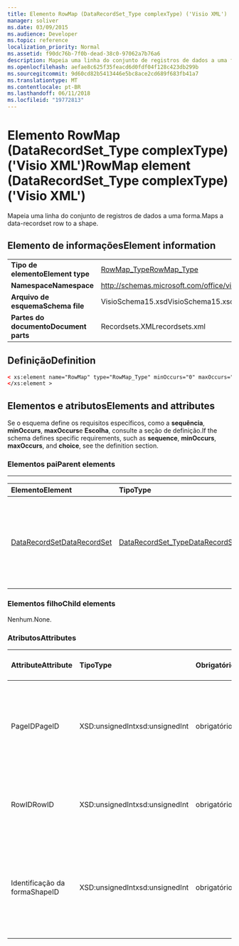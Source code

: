 ```yaml
---
title: Elemento RowMap (DataRecordSet_Type complexType) ('Visio XML')
manager: soliver
ms.date: 03/09/2015
ms.audience: Developer
ms.topic: reference
localization_priority: Normal
ms.assetid: f90dc76b-7f0b-dead-38c0-97062a7b76a6
description: Mapeia uma linha do conjunto de registros de dados a uma forma.
ms.openlocfilehash: aefae8c625f35feacd6d0fdf04f128c423db299b
ms.sourcegitcommit: 9d60cd82b5413446e5bc8ace2cd689f683fb41a7
ms.translationtype: MT
ms.contentlocale: pt-BR
ms.lasthandoff: 06/11/2018
ms.locfileid: "19772813"
---
```

# <a name="rowmap-element-datarecordsettype-complextype-visio-xml"></a><span data-ttu-id="8ea6d-103">Elemento RowMap (DataRecordSet_Type complexType) ('Visio XML')</span><span class="sxs-lookup"><span data-stu-id="8ea6d-103">RowMap element (DataRecordSet_Type complexType) ('Visio XML')</span></span>

<span data-ttu-id="8ea6d-104">Mapeia uma linha do conjunto de registros de dados a uma forma.</span><span class="sxs-lookup"><span data-stu-id="8ea6d-104">Maps a data-recordset row to a shape.</span></span>
  
## <a name="element-information"></a><span data-ttu-id="8ea6d-105">Elemento de informações</span><span class="sxs-lookup"><span data-stu-id="8ea6d-105">Element information</span></span>

|||
|:-----|:-----|
|<span data-ttu-id="8ea6d-106">**Tipo de elemento**</span><span class="sxs-lookup"><span data-stu-id="8ea6d-106">**Element type**</span></span> <br/> |[<span data-ttu-id="8ea6d-107">RowMap_Type</span><span class="sxs-lookup"><span data-stu-id="8ea6d-107">RowMap_Type</span></span>](rowmap_type-complextypevisio-xml.md) <br/> |
|<span data-ttu-id="8ea6d-108">**Namespace**</span><span class="sxs-lookup"><span data-stu-id="8ea6d-108">**Namespace**</span></span> <br/> |http://schemas.microsoft.com/office/visio/2012/main  <br/> |
|<span data-ttu-id="8ea6d-109">**Arquivo de esquema**</span><span class="sxs-lookup"><span data-stu-id="8ea6d-109">**Schema file**</span></span> <br/> |<span data-ttu-id="8ea6d-110">VisioSchema15.xsd</span><span class="sxs-lookup"><span data-stu-id="8ea6d-110">VisioSchema15.xsd</span></span>  <br/> |
|<span data-ttu-id="8ea6d-111">**Partes do documento**</span><span class="sxs-lookup"><span data-stu-id="8ea6d-111">**Document parts**</span></span> <br/> |<span data-ttu-id="8ea6d-112">Recordsets.XML</span><span class="sxs-lookup"><span data-stu-id="8ea6d-112">recordsets.xml</span></span>  <br/> |
   
## <a name="definition"></a><span data-ttu-id="8ea6d-113">Definição</span><span class="sxs-lookup"><span data-stu-id="8ea6d-113">Definition</span></span>

```XML
< xs:element name="RowMap" type="RowMap_Type" minOccurs="0" maxOccurs="unbounded" >
</xs:element >
```

## <a name="elements-and-attributes"></a><span data-ttu-id="8ea6d-114">Elementos e atributos</span><span class="sxs-lookup"><span data-stu-id="8ea6d-114">Elements and attributes</span></span>

<span data-ttu-id="8ea6d-115">Se o esquema define os requisitos específicos, como a **sequência**, **minOccurs**, **maxOccurs**e **Escolha**, consulte a seção de definição.</span><span class="sxs-lookup"><span data-stu-id="8ea6d-115">If the schema defines specific requirements, such as **sequence**, **minOccurs**, **maxOccurs**, and **choice**, see the definition section.</span></span> 
  
### <a name="parent-elements"></a><span data-ttu-id="8ea6d-116">Elementos pai</span><span class="sxs-lookup"><span data-stu-id="8ea6d-116">Parent elements</span></span>

****

|<span data-ttu-id="8ea6d-117">**Elemento**</span><span class="sxs-lookup"><span data-stu-id="8ea6d-117">**Element**</span></span>|<span data-ttu-id="8ea6d-118">**Tipo**</span><span class="sxs-lookup"><span data-stu-id="8ea6d-118">**Type**</span></span>|<span data-ttu-id="8ea6d-119">**Descrição**</span><span class="sxs-lookup"><span data-stu-id="8ea6d-119">**Description**</span></span>|
|:-----|:-----|:-----|
|[<span data-ttu-id="8ea6d-120">DataRecordSet</span><span class="sxs-lookup"><span data-stu-id="8ea6d-120">DataRecordSet</span></span>](datarecordset-element-datarecordsets_type-complextypevisio-xml.md) <br/> |[<span data-ttu-id="8ea6d-121">DataRecordSet_Type</span><span class="sxs-lookup"><span data-stu-id="8ea6d-121">DataRecordSet_Type</span></span>](datarecordset_type-complextypevisio-xml.md) <br/> |<span data-ttu-id="8ea6d-122">Armazena, formata, atualiza e expõe os dados consultados de um banco de dados no Microsoft Visio.</span><span class="sxs-lookup"><span data-stu-id="8ea6d-122">Stores, formats, refreshes, and exposes data queried from a database in Microsoft Visio.</span></span>  <br/> |
   
### <a name="child-elements"></a><span data-ttu-id="8ea6d-123">Elementos filho</span><span class="sxs-lookup"><span data-stu-id="8ea6d-123">Child elements</span></span>

<span data-ttu-id="8ea6d-124">Nenhum.</span><span class="sxs-lookup"><span data-stu-id="8ea6d-124">None.</span></span>
  
### <a name="attributes"></a><span data-ttu-id="8ea6d-125">Atributos</span><span class="sxs-lookup"><span data-stu-id="8ea6d-125">Attributes</span></span>

|<span data-ttu-id="8ea6d-126">**Attribute**</span><span class="sxs-lookup"><span data-stu-id="8ea6d-126">**Attribute**</span></span>|<span data-ttu-id="8ea6d-127">**Tipo**</span><span class="sxs-lookup"><span data-stu-id="8ea6d-127">**Type**</span></span>|<span data-ttu-id="8ea6d-128">**Obrigatório**</span><span class="sxs-lookup"><span data-stu-id="8ea6d-128">**Required**</span></span>|<span data-ttu-id="8ea6d-129">**Descrição**</span><span class="sxs-lookup"><span data-stu-id="8ea6d-129">**Description**</span></span>|<span data-ttu-id="8ea6d-130">**Valores possíveis**</span><span class="sxs-lookup"><span data-stu-id="8ea6d-130">**Possible values**</span></span>|
|:-----|:-----|:-----|:-----|:-----|
|<span data-ttu-id="8ea6d-131">PageID</span><span class="sxs-lookup"><span data-stu-id="8ea6d-131">PageID</span></span>  <br/> |<span data-ttu-id="8ea6d-132">XSD:unsignedInt</span><span class="sxs-lookup"><span data-stu-id="8ea6d-132">xsd:unsignedInt</span></span>  <br/> |<span data-ttu-id="8ea6d-133">obrigatório</span><span class="sxs-lookup"><span data-stu-id="8ea6d-133">required</span></span>  <br/> |<span data-ttu-id="8ea6d-134">ID da página da forma vinculada aos dados na linha do conjunto de registros de dados identificado pela **RowID**.</span><span class="sxs-lookup"><span data-stu-id="8ea6d-134">Page ID of the shape linked to data in the data-recordset row identified by **RowID**.</span></span>  <br/> |<span data-ttu-id="8ea6d-135">Valores do tipo xsd:unsignedInt.</span><span class="sxs-lookup"><span data-stu-id="8ea6d-135">Values of the xsd:unsignedInt type.</span></span>  <br/> |
|<span data-ttu-id="8ea6d-136">RowID</span><span class="sxs-lookup"><span data-stu-id="8ea6d-136">RowID</span></span>  <br/> |<span data-ttu-id="8ea6d-137">XSD:unsignedInt</span><span class="sxs-lookup"><span data-stu-id="8ea6d-137">xsd:unsignedInt</span></span>  <br/> |<span data-ttu-id="8ea6d-138">obrigatório</span><span class="sxs-lookup"><span data-stu-id="8ea6d-138">required</span></span>  <br/> |<span data-ttu-id="8ea6d-139">Identificação da linha da linha, exclusiva dentro do conjunto de registros de dados.</span><span class="sxs-lookup"><span data-stu-id="8ea6d-139">Row ID of the row, unique within the data recordset.</span></span>  <br/> |<span data-ttu-id="8ea6d-140">Valores do tipo xsd:unsignedInt.</span><span class="sxs-lookup"><span data-stu-id="8ea6d-140">Values of the xsd:unsignedInt type.</span></span>  <br/> |
|<span data-ttu-id="8ea6d-141">Identificação da forma</span><span class="sxs-lookup"><span data-stu-id="8ea6d-141">ShapeID</span></span>  <br/> |<span data-ttu-id="8ea6d-142">XSD:unsignedInt</span><span class="sxs-lookup"><span data-stu-id="8ea6d-142">xsd:unsignedInt</span></span>  <br/> |<span data-ttu-id="8ea6d-143">obrigatório</span><span class="sxs-lookup"><span data-stu-id="8ea6d-143">required</span></span>  <br/> |<span data-ttu-id="8ea6d-144">Identificação da forma da forma vinculada aos dados na linha do conjunto de registros de dados identificado pela **RowID**.</span><span class="sxs-lookup"><span data-stu-id="8ea6d-144">Shape ID of the shape linked to data in the data-recordset row identified by **RowID**.</span></span>  <br/> |<span data-ttu-id="8ea6d-145">Valores do tipo xsd:unsignedInt.</span><span class="sxs-lookup"><span data-stu-id="8ea6d-145">Values of the xsd:unsignedInt type.</span></span>  <br/> |
   

